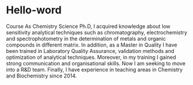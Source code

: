 # Hello-word
Course
As Chemistry Science Ph.D, I acquired knowledge about low sensitivity analytical
techniques such as chromatography, electrochemistry and spectrophotometry in the
determination of metals and organic compounds in different matrix. In addition, as a Master
in Quality I have been trained in Laboratory Quality Assurance, validation methods and
optimization of analytical techniques. Moreover, in my training I gained strong
communication and organisational skills. Now I am seeking to move into a R&D team.
Finally, I have experience in teaching areas in Chemistry and Biochemistry since 2014.
